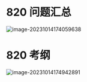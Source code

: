# 820 问题汇总

![image-20231014174059638](https://cvp.oss-cn-shanghai.aliyuncs.com/picgo/202310141740812.png)



# 820 考纲

![image-20231014174942891](https://cvp.oss-cn-shanghai.aliyuncs.com/picgo/202310141749140.png)